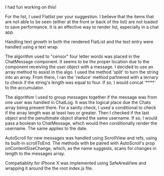 I had fun working on this!

For the list, I used Flatlist per your suggestion. I believe that the items that are not able to be seen (either at the front or back of the list) are not loaded to save performance. It is an effective way to render list, especially in a chat app.

Handling text growth in both the rendered FlatList and the text entry were handled using a text wrap.

The algorithm used to "censor" four letter words was placed in the ChatMessage component. It seems to be the proper location due to the component receiving the user object with a message. I decided to use an array method to assist in the algo. I used the method 'split' to turn the string into an array. From there, I ran the 'reduce' method partnered with a ternary to check if the string's length was equal to four. If so, I would concat '****' to the accumulator.

The algorithim I used to group messages together if the message was from one user was handled in ChatLog. It was the logical place due the Chats array being present there. For a sanity check, I used a conditional to check if the array length was at least two or greater. Then I checked if the last object and the penultimate object shared the same username. If so, I would pass a boolean to ChatMessage, which would then conditionally render the username. The same applies to the date.

AutoScroll for new messages was handled using ScrollView and refs, using its built-in scrollToEnd. The methods with be paired with AutoScroll's prop onContentSizeChange, which, as the name suggests, scans for changes in length to the messages array.

Compatiablity for iPhone X was implemented using SafeAreaView and wrapping it around the the root index.js file. 




